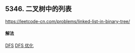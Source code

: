 ## 5346. 二叉树中的列表

https://leetcode-cn.com/problems/linked-list-in-binary-tree/


#### 解法  

[DFS](_1.py)
[DFS 优化](_2.py)

